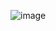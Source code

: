 ![image](https://user-images.githubusercontent.com/100158318/211846553-6ed5b861-543b-4c86-bb1c-86c93e03244e.png)
